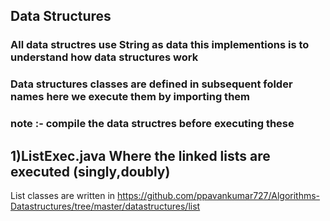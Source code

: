 ## Data Structures
### All data structres use String as data this implementions is to understand how data structures work
### Data structures classes are defined in subsequent folder names here we execute them by importing them
### note :- compile the data structres before executing these
## 1)ListExec.java Where the linked lists are executed (singly,doubly)
   List classes are written in https://github.com/ppavankumar727/Algorithms-Datastructures/tree/master/datastructures/list
